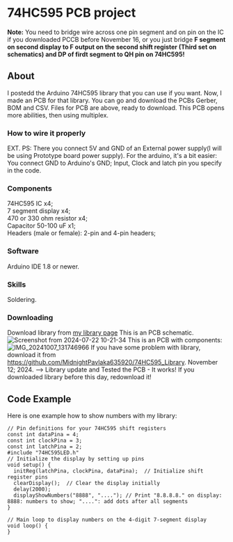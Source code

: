 # 74HC595 PCB project
**Note:** You need to bridge wire across one pin segment and on pin on the IC if you downloaded PCCB before November 16, or you just bridge **F segment on second display to F output on the second shift register (Third set on schematics) and DP of firdt segment to QH pin on 74HC595!** 
## About
I postedd the Arduino 74HC595 library that you can use if you want. Now, I made an PCB for that library. You can go and download the PCBs Gerber, BOM and CSV.
Files for PCB are above, ready to download. This PCB opens more abilities, then using multiplex.
### How to wire it properly
EXT. PS: There you connect 5V and GND of an External power supply(I will be using Prototype board power supply). For the arduino, it's a bit easier: You connect GND to Arduino's GND; Input, Clock and latch pin you specify in the code.
### Components
74HC595 IC x4;
<br>
7 segment display x4;
<br>
470 or 330 ohm resistor x4;
<br>
Capacitor 50-100 uF x1;
<br>
Headers (male or female): 2-pin and 4-pin headers;
### Software
Arduino IDE 1.8 or newer.
### Skills
Soldering.
### Downloading
Download library from <a href="https://github.com/MidnightPavlaka635920/74HC595_Library">my library page</a>
This is an PCB schematic.
![Screenshot from 2024-07-22 10-21-34](https://github.com/user-attachments/assets/21818ffd-96aa-44ea-a858-018ac6ffe923)
This is an PCB with components:
![IMG_20241007_131746966](https://github.com/user-attachments/assets/2e85ade3-e14e-4cae-8e38-367d241fd512)
If you have some problem with library, download it from https://github.com/MidnightPavlaka635920/74HC595_Library.
November 12; 2024. --> Library update and Tested the PCB - It works! If you downloaded library before this day, redownload it!
<br>
## Code Example
Here is one example how to show numbers with my library:

```arduino
// Pin definitions for your 74HC595 shift registers
const int dataPina = 4;
const int clockPina = 3;
const int latchPina = 2;
#include "74HC595LED.h"
// Initialize the display by setting up pins
void setup() {
  initReg(latchPina, clockPina, dataPina);  // Initialize shift register pins
  clearDisplay();  // Clear the display initially
  delay(2000);
  displayShowNumbers("8888", "...."); // Print "8.8.8.8." on display: 8888: numbers to show; "....": add dots after all segments
}

// Main loop to display numbers on the 4-digit 7-segment display
void loop() {
}
